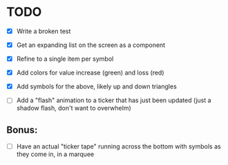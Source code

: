 # TODO

- [x] Write a broken test

- [x] Get an expanding list on the screen as a component

- [x] Refine to a single item per symbol

- [x] Add colors for value increase (green) and loss (red)

- [x] Add symbols for the above, likely up and down triangles

- [ ] Add a "flash" animation to a ticker that has just been updated (just a shadow flash, don't want to overwhelm)

## Bonus:

- [ ] Have an actual "ticker tape" running across the bottom with symbols as they
      come in, in a marquee
